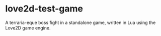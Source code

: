 # love2d-test-game

A terraria-eque boss fight in a standalone game, written in Lua using the Love2D game engine.
